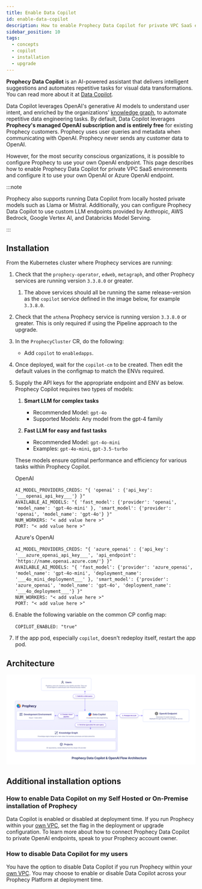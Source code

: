 ```yaml
---
title: Enable Data Copilot
id: enable-data-copilot
description: How to enable Prophecy Data Copilot for private VPC SaaS environments.
sidebar_position: 10
tags:
  - concepts
  - copilot
  - installation
  - upgrade
---
```


**Prophecy Data Copilot** is an AI-powered assistant that delivers intelligent suggestions and automates repetitive tasks for visual data transformations. You can read more about it at [Data Copilot](/docs/copilot/copilot.md).

Data Copilot leverages OpenAI's generative AI models to understand user intent, and enriched by the organizations' [knowledge graph](/docs/copilot/copilot.md#knowledge-graph), to automate repetitive data engineering tasks. By default, Data Copilot leverages **Prophecy's managed OpenAI subscription and is entirely free** for existing Prophecy customers. Prophecy uses user queries and metadata when communicating with OpenAI. Prophecy never sends any customer data to OpenAI.

However, for the most security conscious organizations, it is possible to configure Prophecy to use your own OpenAI endpoint. This page describes how to enable Prophecy Data Copilot for private VPC SaaS environments and configure it to use your own OpenAI or Azure OpenAI endpoint.

:::note

Prophecy also supports running Data Copilot from locally hosted private models such as Llama or Mistral. Additionally, you can configure Prophecy Data Copilot to use custom LLM endpoints provided by Anthropic, AWS Bedrock, Google Vertex AI, and Databricks Model Serving.

:::

## Installation

From the Kubernetes cluster where Prophecy services are running:

1. Check that the `prophecy-operator`, `edweb`, `metagraph`, and other Prophecy services are running version `3.3.8.0` or greater.
   1. The above services should all be running the same release-version as the `copilot` service defined in the image below, for example `3.3.8.0`.
2. Check that the `athena` Prophecy service is running version `3.3.8.0` or greater. This is only required if using the Pipeline approach to the upgrade.
3. In the `ProphecyCluster` CR, do the following:

   - Add `copilot` to `enabledapps`.

4. Once deployed, wait for the `copilot-cm` to be created. Then edit the default values in the configmap to match the ENVs required.
5. Supply the API keys for the appropriate endpoint and ENV as below. Prophecy Copilot requires two types of models:

   1. **Smart LLM for complex tasks**

      - Recommended Model: `gpt-4o`
      - Supported Models: Any model from the gpt-4 family

   2. **Fast LLM for easy and fast tasks**

      - Recommended Model: `gpt-4o-mini`
      - Examples: `gpt-4o-mini`, `gpt-3.5-turbo`

   These models ensure optimal performance and efficiency for various tasks within Prophecy Copilot.

   OpenAI

   ```
   AI_MODEL_PROVIDERS_CREDS: "{ 'openai' : {'api_key': '___openai_api_key___'} }"
   AVAILABLE_AI_MODELS: "{ 'fast_model': {'provider': 'openai', 'model_name': 'gpt-4o-mini' }, 'smart_model': {'provider': 'openai', 'model_name': 'gpt-4o'} }"
   NUM_WORKERS: "< add value here >"
   PORT: "< add value here >"
   ```

   Azure's OpenAI

   ```
   AI_MODEL_PROVIDERS_CREDS: "{ 'azure_openai' : {'api_key': '___azure_openai_api_key___', 'api_endpoint': 'https://name.openai.azure.com/'} }"
   AVAILABLE_AI_MODELS: "{ 'fast_model': {'provider': 'azure_openai', 'model_name': 'gpt-4o-mini', 'deployment_name': '___4o_mini_deployment___' }, 'smart_model': {'provider': 'azure_openai', 'model_name': 'gpt-4o', 'deployment_name': '___4o_deployment___'} }"
   NUM_WORKERS: "< add value here >"
   PORT: "< add value here >"
   ```

6. Enable the following variable on the common CP config map:

   `COPILOT_ENABLED: "true"`

7. If the app pod, especially `copilot`, doesn't redeploy itself, restart the app pod.

## Architecture

![Prophecy Data Copilot & OpenAI Flow Architecture](img/data_copilot_open_ai_flow_architecture.png)

## Additional installation options

### How to enable Data Copilot on my Self Hosted or On-Premise installation of Prophecy

Data Copilot is enabled or disabled at deployment time. If you run Prophecy within your [own VPC](/docs/administration/deployment.md#private-saas-customer-vpc), set the flag in the deployment or upgrade configuration. To learn more about how to connect Prophecy Data Copilot to private OpenAI endpoints, speak to your Prophecy account owner.

### How to disable Data Copilot for my users

You have the option to disable Data Copilot if you run Prophecy within your [own VPC](/docs/administration/deployment.md#private-saas-customer-vpc). You may choose to enable or disable Data Copilot across your Prophecy Platform at deployment time.
